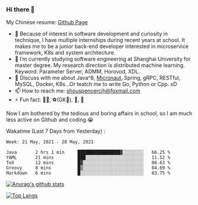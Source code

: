 ### Hi there 👋

My Chinese resume: [Github Page](https://spencercjh.github.io/resume/)

- 🔭 Because of interest in software development and curiosity in technique, I have multiple internships during recent years at school. It makes me to be a junior back-end developer interested in microservice framework, K8s and system architecture.
- 🌱 I’m currently studying software engineering at Shanghai University for master degree. My research direction is distributed machine learning. Keyword: Parameter Server, ADMM, Horovod, XDL.
- 💬 Discuss with me about Java^8, [Micronaut](http://micronaut.io/), Spring, gRPC, RESTful, MySQL, Docker, K8s...Or teatch me to write Go, Python or Cpp. xD
- 📫 How to reach me: shouspencercjh@foxmail.com
- ⚡ Fun fact: 🚴‍♂️, ⚽(GK🥅), 🏓, 🏸

Now I am bothered by the tedious and boring affairs in school, so I am much less active on Github and coding.😭

Wakatime (Last 7 Days from Yesterday) :

<!--START_SECTION:waka-->
```text
Week: 21 May, 2021 - 28 May, 2021

Java       2 hrs 1 min     ████████████████▓░░░░░░░░   66.25 % 
YAML       21 mins         ███░░░░░░░░░░░░░░░░░░░░░░   11.52 % 
TeX        12 mins         █▓░░░░░░░░░░░░░░░░░░░░░░░   06.63 % 
Groovy     8 mins          █▒░░░░░░░░░░░░░░░░░░░░░░░   04.69 % 
Markdown   6 mins          █░░░░░░░░░░░░░░░░░░░░░░░░   03.75 % 
```
<!--END_SECTION:waka-->

[![Anurag's github stats](https://github-readme-stats.vercel.app/api?username=spencercjh&theme=tokyonight&show_icons=true)](https://github.com/anuraghazra/github-readme-stats)

[![Top Langs](https://github-readme-stats.vercel.app/api/top-langs/?username=spencercjh&layout=compact&theme=tokyonight)](https://github.com/anuraghazra/github-readme-stats)
